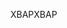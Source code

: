 <span data-ttu-id="67b0f-101">XBAP</span><span class="sxs-lookup"><span data-stu-id="67b0f-101">XBAP</span></span>